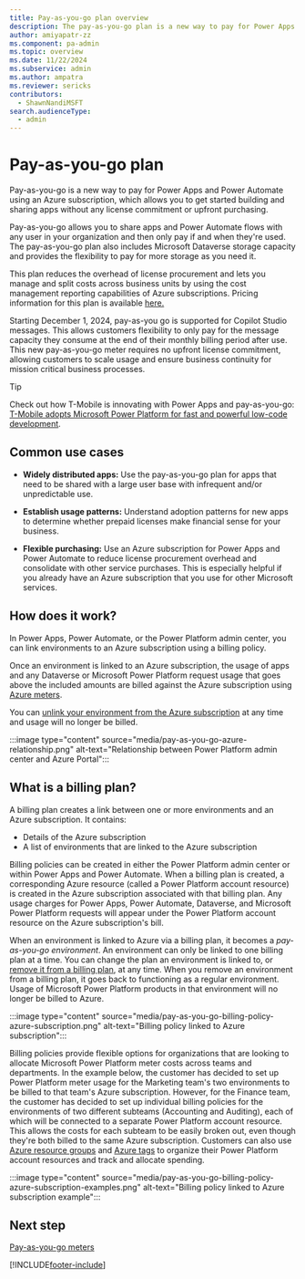 ```yaml
---
title: Pay-as-you-go plan overview 
description: The pay-as-you-go plan is a new way to pay for Power Apps using an Azure subscription, which allows you to get started without any license commitment.
author: amiyapatr-zz
ms.component: pa-admin
ms.topic: overview
ms.date: 11/22/2024
ms.subservice: admin
ms.author: ampatra
ms.reviewer: sericks 
contributors:
  - ShawnNandiMSFT
search.audienceType: 
  - admin
---
```

# Pay-as-you-go plan

<!-- https://go.microsoft.com/fwlink/?linkid=2173947 -->

Pay-as-you-go is a new way to pay for Power Apps and Power Automate using an Azure subscription, which allows you to get started building and sharing apps without any license commitment or upfront purchasing.

Pay-as-you-go allows you to share apps and Power Automate flows with any user in your organization and then only pay if and when they're used. The pay-as-you-go plan also includes Microsoft Dataverse storage capacity and provides the flexibility to pay for more storage as you need it.

This plan reduces the overhead of license procurement and lets you manage and split costs across business units by using the cost management reporting capabilities of Azure subscriptions. Pricing information for this plan is available [here.](https://go.microsoft.com/fwlink/?linkid=2169167)

Starting December 1, 2024, pay-as-you go is supported for Copilot Studio messages. This allows customers flexibility to only pay for the message capacity they consume at the end of their monthly billing period after use. This new pay-as-you-go meter requires no upfront license commitment, allowing customers to scale usage and ensure business continuity for mission critical business processes.

> [!TIP]
> Check out how T-Mobile is innovating with Power Apps and pay-as-you-go: [T-Mobile adopts Microsoft Power Platform for fast and powerful low-code development](https://customers.microsoft.com/story/1435340411391867976-t-mobile-telecommunications-power-platform).

## Common use cases

- **Widely distributed apps:** Use the pay-as-you-go plan for apps that need to be shared with a large user base with infrequent and/or unpredictable use.

- **Establish usage patterns:** Understand adoption patterns for new apps to determine whether prepaid licenses make financial sense for your business.

- **Flexible purchasing:** Use an Azure subscription for Power Apps and Power Automate to reduce license procurement overhead and consolidate with other service purchases. This is especially helpful if you already have an Azure subscription that you use for other Microsoft services.

## How does it work?

In Power Apps, Power Automate, or the Power Platform admin center, you can link environments to an Azure subscription using a billing policy.

Once an environment is linked to an Azure subscription, the usage of apps and any Dataverse or Microsoft Power Platform request usage that goes above the included amounts are billed against the Azure subscription using [Azure meters](pay-as-you-go-meters.md).

You can [unlink your environment from the Azure subscription](pay-as-you-go-set-up.md#turn-off-pay-as-you-go) at any time and usage will no longer be billed.

:::image type="content" source="media/pay-as-you-go-azure-relationship.png" alt-text="Relationship between Power Platform admin center and Azure Portal":::

## What is a billing plan?

A billing plan creates a link between one or more environments and an Azure subscription. It contains:

- Details of the Azure subscription
- A list of environments that are linked to the Azure subscription

Billing policies can be created in either the Power Platform admin center or within Power Apps and Power Automate. When a billing plan is created, a corresponding Azure resource (called a Power Platform account resource) is created in the Azure subscription associated with that billing plan. Any usage charges for Power Apps, Power Automate, Dataverse, and Microsoft Power Platform requests will appear under the Power Platform account resource on the Azure subscription's bill.

When an environment is linked to Azure via a billing plan, it becomes a *pay-as-you-go environment*. An environment can only be linked to one billing plan at a time. You can change the plan an environment is linked to, or [remove it from a billing plan](pay-as-you-go-set-up.md#turn-off-pay-as-you-go), at any time. When you remove an environment from a billing plan, it goes back to functioning as a regular environment. Usage of Microsoft Power Platform products in that environment will no longer be billed to Azure. 

:::image type="content" source="media/pay-as-you-go-billing-policy-azure-subscription.png" alt-text="Billing policy linked to Azure subscription":::

Billing policies provide flexible options for organizations that are looking to allocate Microsoft Power Platform meter costs across teams and departments. In the example below, the customer has decided to set up Power Platform meter usage for the Marketing team's two environments to be billed to that team's Azure subscription. However, for the Finance team, the customer has decided to set up individual billing policies for the environments of two different subteams (Accounting and Auditing), each of which will be connected to a separate Power Platform account resource. This allows the costs for each subteam to be easily broken out, even though they're both billed to the same Azure subscription. Customers can also use [Azure resource groups](/azure/azure-resource-manager/management/manage-resource-groups-portal) and [Azure tags](/azure/azure-resource-manager/management/tag-resources?tabs=json) to organize their Power Platform account resources and track and allocate spending.

:::image type="content" source="media/pay-as-you-go-billing-policy-azure-subscription-examples.png" alt-text="Billing policy linked to Azure subscription example":::

## Next step

[Pay-as-you-go meters](pay-as-you-go-meters.md)





[!INCLUDE[footer-include](../includes/footer-banner.md)]
